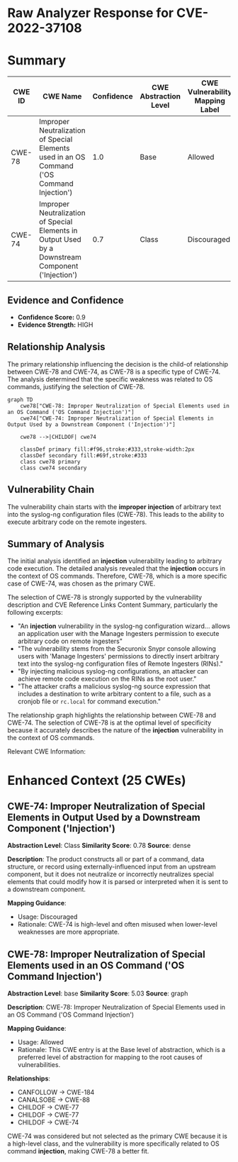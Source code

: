 # Raw Analyzer Response for CVE-2022-37108

# Summary
| CWE ID | CWE Name | Confidence | CWE Abstraction Level | CWE Vulnerability Mapping Label | CWE-Vulnerability Mapping Notes |
|---|---|---|---|---|---|
| CWE-78 | Improper Neutralization of Special Elements used in an OS Command ('OS Command Injection') | 1.0 | Base | Allowed | Primary CWE |
| CWE-74 | Improper Neutralization of Special Elements in Output Used by a Downstream Component ('Injection') | 0.7 | Class | Discouraged | Secondary Candidate |

## Evidence and Confidence

*   **Confidence Score:** 0.9
*   **Evidence Strength:** HIGH

## Relationship Analysis
The primary relationship influencing the decision is the child-of relationship between CWE-78 and CWE-74, as CWE-78 is a specific type of CWE-74. The analysis determined that the specific weakness was related to OS commands, justifying the selection of CWE-78.

```mermaid
graph TD
    cwe78["CWE-78: Improper Neutralization of Special Elements used in an OS Command ('OS Command Injection')"]
    cwe74["CWE-74: Improper Neutralization of Special Elements in Output Used by a Downstream Component ('Injection')"]
    
    cwe78 -->|CHILDOF| cwe74
    
    classDef primary fill:#f96,stroke:#333,stroke-width:2px
    classDef secondary fill:#69f,stroke:#333
    class cwe78 primary
    class cwe74 secondary
```

## Vulnerability Chain
The vulnerability chain starts with the **improper injection** of arbitrary text into the syslog-ng configuration files (CWE-78). This leads to the ability to execute arbitrary code on the remote ingesters.

## Summary of Analysis
The initial analysis identified an **injection** vulnerability leading to arbitrary code execution. The detailed analysis revealed that the **injection** occurs in the context of OS commands. Therefore, CWE-78, which is a more specific case of CWE-74, was chosen as the primary CWE.

The selection of CWE-78 is strongly supported by the vulnerability description and CVE Reference Links Content Summary, particularly the following excerpts:

*   "An **injection** vulnerability in the syslog-ng configuration wizard... allows an application user with the Manage Ingesters permission to execute arbitrary code on remote ingesters"
*   "The vulnerability stems from the Securonix Snypr console allowing users with 'Manage Ingesters' permissions to directly insert arbitrary text into the syslog-ng configuration files of Remote Ingesters (RINs)."
*   "By injecting malicious syslog-ng configurations, an attacker can achieve remote code execution on the RINs as the root user."
*   "The attacker crafts a malicious syslog-ng source expression that includes a destination to write arbitrary content to a file, such as a cronjob file or `rc.local` for command execution."

The relationship graph highlights the relationship between CWE-78 and CWE-74. The selection of CWE-78 is at the optimal level of specificity because it accurately describes the nature of the **injection** vulnerability in the context of OS commands.

Relevant CWE Information:

# Enhanced Context (25 CWEs)

## CWE-74: Improper Neutralization of Special Elements in Output Used by a Downstream Component ('Injection')
**Abstraction Level**: Class
**Similarity Score**: 0.78
**Source**: dense

**Description**:
The product constructs all or part of a command, data structure, or record using externally-influenced input from an upstream component, but it does not neutralize or incorrectly neutralizes special elements that could modify how it is parsed or interpreted when it is sent to a downstream component.

**Mapping Guidance**:
- Usage: Discouraged
- Rationale: CWE-74 is high-level and often misused when lower-level weaknesses are more appropriate.

## CWE-78: Improper Neutralization of Special Elements used in an OS Command ('OS Command Injection')
**Abstraction Level**: base
**Similarity Score**: 5.03
**Source**: graph

**Description**:
CWE-78: Improper Neutralization of Special Elements used in an OS Command ('OS Command Injection')

**Mapping Guidance**:
- Usage: Allowed
- Rationale: This CWE entry is at the Base level of abstraction, which is a preferred level of abstraction for mapping to the root causes of vulnerabilities.

**Relationships**:
- CANFOLLOW -> CWE-184
- CANALSOBE -> CWE-88
- CHILDOF -> CWE-77
- CHILDOF -> CWE-77
- CHILDOF -> CWE-74

CWE-74 was considered but not selected as the primary CWE because it is a high-level class, and the vulnerability is more specifically related to OS command **injection**, making CWE-78 a better fit.